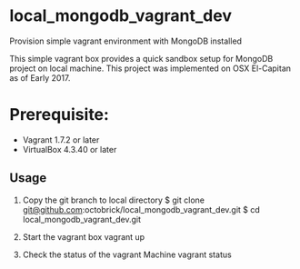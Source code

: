 # local_mongodb_vagrant_dev
Provision simple vagrant environment with MongoDB installed

This simple vagrant box provides a quick sandbox setup for MongoDB project on local machine. This project was implemented on OSX El-Capitan as of Early 2017.

# Prerequisite:
  - Vagrant 1.7.2 or later
  - VirtualBox 4.3.40 or later
  
## Usage
1. Copy the git branch to local directory
    $ git clone git@github.com:octobrick/local_mongodb_vagrant_dev.git
    $ cd local_mongodb_vagrant_dev.git

2. Start the vagrant box
    vagrant up

3. Check the status of the vagrant Machine
    vagrant status
